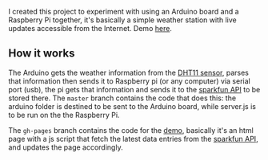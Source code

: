 I created this project to experiment with using an Arduino board and a Raspberry Pi together, it's basically a simple weather station with live updates accessible from the Internet. Demo [here](http://weather.aissam.me).

## How it works
The Arduino gets the weather information from the [DHT11 sensor](http://www.adafruit.com/product/386), parses that information then sends it to Raspberry pi (or any computer) via serial port (usb), the pi gets that information and sends it to the [sparkfun API](https://data.sparkfun.com/streams/xROLbJzAlMcjwlN5dolp) to be stored there. The `master` branch contains the code that does this: the arduino folder is destined to be sent to the Arduino board, while server.js is to be run on the the Raspberry Pi.

The `gh-pages` branch contains the code for the [demo](http://weather.aissam.me), basically it's an html page with a js script that fetch the latest data entries from the [sparkfun API](https://data.sparkfun.com/streams/xROLbJzAlMcjwlN5dolp), and updates the page accordingly.
